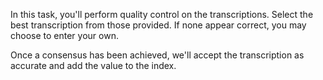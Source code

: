 In this task, you'll perform quality control on the transcriptions. Select the best transcription from those provided. If none appear correct, you may choose to enter your own.

Once a consensus has been achieved, we'll accept the transcription as accurate and add the value to the index.
